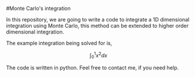 #Monte Carlo's integration

In this repository, we are going to write a code to integrate a 1D dimensional integration using Monte Carlo, this method can be extended to higher order dimensional integration.

The example integration being solved for is, 

$$\int_0^1 x^2 dx$$



The code is written in python. Feel free to contact me, if you need help. 

